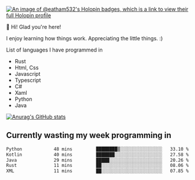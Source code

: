 [![An image of @eatham532's Holopin badges, which is a link to view their full Holopin profile](https://holopin.me/eatham532)](https://holopin.io/@eatham532)


👋 Hi! Glad you're here!

I enjoy learning how things work. Appreciating the little things. :)


List of languages I have programmed in
- Rust
- Html, Css
- Javascript
- Typescript
- C#
- Xaml
- Python
- Java

[![Anurag's GitHub stats](https://github-readme-stats.vercel.app/api?username=Eatham532&theme=dark)](https://github.com/anuraghazra/github-readme-stats)


## Currently wasting my week programming in
<!--START_SECTION:waka-->

```txt
Python            48 mins         ████████▒░░░░░░░░░░░░░░░░   33.10 %
Kotlin            40 mins         ███████░░░░░░░░░░░░░░░░░░   27.58 %
Java              29 mins         █████░░░░░░░░░░░░░░░░░░░░   20.26 %
Rust              11 mins         ██░░░░░░░░░░░░░░░░░░░░░░░   08.06 %
XML               11 mins         ██░░░░░░░░░░░░░░░░░░░░░░░   07.85 %
```

<!--END_SECTION:waka-->
